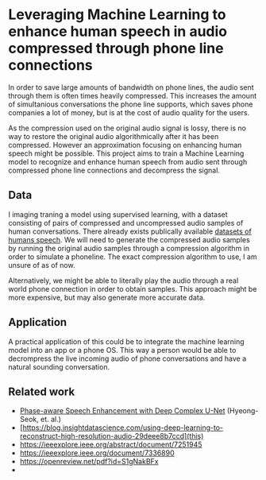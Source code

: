 # Leveraging Machine Learning to enhance human speech in audio compressed through phone line connections
In order to save large amounts of bandwidth on phone lines, the audio sent through them is often times heavily compressed. This increases the amount of simultanious conversations the phone line supports, which saves phone companies a lot of money, but is at the cost of audio quality for the users.  

As the compression used on the original audio signal is lossy, there is no way to restore the original audio algorithmically after it has been compressed. However an approximation focusing on enhancing human speech might be possible. This project aims to train a Machine Learning model to recognize and enhance human speech from audio sent through compressed phone line connections and decompress the signal.


## Data
I imaging traning a model using supervised learning, with a dataset consisting of pairs of compressed and uncompressed audio samples of human conversations. There already exists publically available [datasets of humans speech](https://github.com/jim-schwoebel/voice_datasets). We will need to generate the compressed audio samples by running the original audio samples through a compression algorithm in order to simulate a phoneline. The exact compression algorithm to use, I am unsure of as of now. 

Alternatively, we might be able to literally play the audio through a real world phone connection in order to obtain samples. This approach might be more expensive, but may also generate more accurate data.

## Application
A practical application of this could be to integrate the machine learning model into an app or a phone OS. This way a person would be able to decrompress the live incoming audio of phone conversations and have a natural sounding conversation. 

## Related work
- [Phase-aware Speech Enhancement with Deep Complex U-Net](https://arxiv.org/abs/1903.03107v1) (Hyeong-Seok, et. al.)
- [https://blog.insightdatascience.com/using-deep-learning-to-reconstruct-high-resolution-audio-29deee8b7ccd](this)
- https://ieeexplore.ieee.org/abstract/document/7251945
- https://ieeexplore.ieee.org/document/7336890
- https://openreview.net/pdf?id=S1gNakBFx
- 
